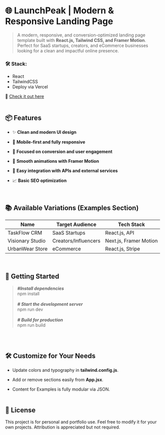 # 🌐 LaunchPeak | Modern & Responsive Landing Page

> A modern, responsive, and conversion-optimized landing page template built with **React.js, Tailwind CSS, and Framer Motion**. Perfect for SaaS startups, creators, and eCommerce businesses looking for a clean and impactful online presence.


### 🛠️ Stack:
- React
- TailwindCSS
- Deploy via Vercel

🔗 [Check it out here](https://launchpeak-teuusername.vercel.app)
<br><br>
## 📦 Features

* ✨ **Clean and modern UI design**

* 📱 **Mobile-first and fully responsive**

* 🎯 **Focused on conversion and user engagement**

* 🎥 **Smooth animations with Framer Motion**

* 🔗 **Easy integration with APIs and external services**

* 📈 **Basic SEO optimization**

<br>

## 📚 Available Variations (Examples Section)

Name   | Target Audience   | Tech Stack
--------- | -------------- | ------------
TaskFlow CRM | SaaS Startups         | React.js, API
Visionary Studio | Creators/Influencers          | Next.js, Framer Motion
UrbanWear Store | eCommerce          | React.js, Stripe


<br>

## 🚀 Getting Started

>*__#Install dependencies__*<br>
npm install<br><br>
*__# Start the development server__*<br>
npm run dev<br><br>
*__# Build for production__*<br>
npm run build

<br><br>
## 🛠️ Customize for Your Needs

* Update colors and typography in **tailwind.config.js**.

* Add or remove sections easily from **App.jsx**.

* Content for Examples is fully modular via JSON.
<br><br>
## 📄 License

This project is for personal and portfolio use. Feel free to modify it for your own projects. Attribution is appreciated but not required.
